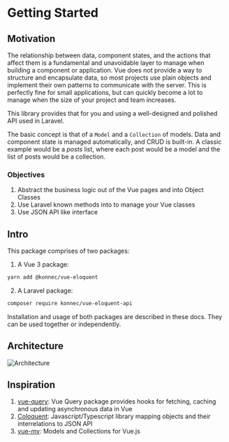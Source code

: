 # Getting Started

## Motivation

The relationship between data, component states, and the actions that affect them is a fundamental and unavoidable 
layer to manage when building a component or application. Vue does not provide a way to structure and encapsulate
data, so most projects use plain objects and implement their own patterns to communicate with the server. 
This is perfectly fine for small applications, but can quickly become a lot to manage when the size of your 
project and team increases.

This library provides that for you and using a well-designed and polished API used in Laravel.

The basic concept is that of a `Model` and a `Collection` of models. Data and component state is managed 
automatically, and CRUD is built-in. A classic example would be a *posts* list, where each post would be a 
model and the list of posts would be a collection.



### Objectives

1. Abstract the business logic out of the Vue pages and into Object Classes
2. Use Laravel known methods into to manage your Vue classes
3. Use JSON API like interface

## Intro

This package comprises of two packages:
1. A Vue 3 package:

```sh
yarn add @konnec/vue-eloquent
```

2. A Laravel package:

```sh
composer require konnec/vue-eloquent-api
```

Installation and usage of both packages are described in these docs. They can be used together or independently.

## Architecture

![Architecture](/architecture.png)

## Inspiration

1. [vue-query](https://vue-query.vercel.app/): Vue Query package provides hooks for fetching, caching and updating asynchronous data in Vue
2. [Coloquent](https://github.com/DavidDuwaer/Coloquent): Javascript/Typescript library mapping objects and their interrelations to JSON API
3. [vue-mv](https://vuemc.io/): Models and Collections for Vue.js
